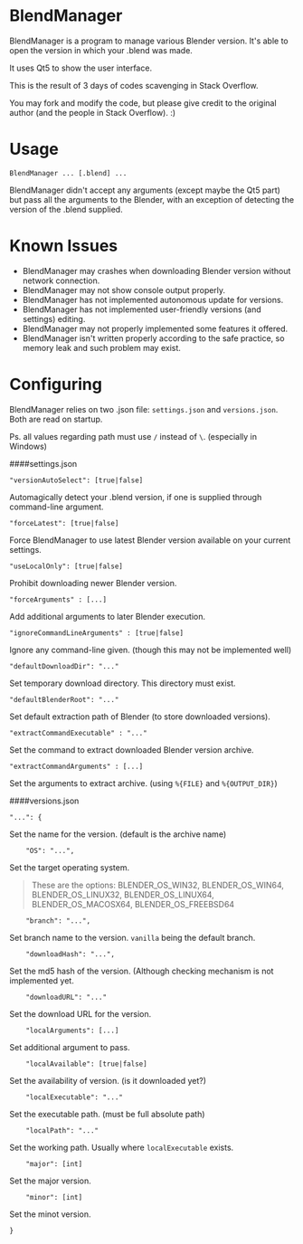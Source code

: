 # BlendManager
BlendManager is a program to manage various Blender version. It's able to open the version in which your .blend was made.

It uses Qt5 to show the user interface.

This is the result of 3 days of codes scavenging in Stack Overflow.

You may fork and modify the code, but please give credit to the original author (and the people in Stack Overflow). :)

# Usage

`BlendManager ... [.blend] ...`

BlendManager didn't accept any arguments (except maybe the Qt5 part) but pass all the arguments to the Blender, with an exception of detecting the version of the .blend supplied.

# Known Issues

- BlendManager may crashes when downloading Blender version without network connection.
- BlendManager may not show console output properly.
- BlendManager has not implemented autonomous update for versions.
- BlendManager has not implemented user-friendly versions (and settings) editing.
- BlendManager may not properly implemented some features it offered.
- BlendManager isn't written properly according to the safe practice, so memory leak and such problem may exist.

# Configuring

BlendManager relies on two .json file: `settings.json` and `versions.json`.
Both are read on startup.

Ps. all values regarding path must use `/` instead of `\`. (especially in Windows)

####settings.json

	"versionAutoSelect": [true|false]

Automagically detect your .blend version, if one is supplied through command-line argument.

	"forceLatest": [true|false]

Force BlendManager to use latest Blender version available on your current settings.

	"useLocalOnly": [true|false]

Prohibit downloading newer Blender version.
	
	"forceArguments" : [...]

Add additional arguments to later Blender execution.

	"ignoreCommandLineArguments" : [true|false]

Ignore any command-line given. (though this may not be implemented well)

	"defaultDownloadDir": "..."

Set temporary download directory. This directory must exist.

	"defaultBlenderRoot": "..."

Set default extraction path of Blender (to store downloaded versions).

	"extractCommandExecutable" : "..."

Set the command to extract downloaded Blender version archive.

	"extractCommandArguments" : [...]

Set the arguments to extract archive. (using `%{FILE}` and `%{OUTPUT_DIR}`)

####versions.json

	"...": {

Set the name for the version. (default is the archive name)

		"OS": "...",

Set the target operating system.
>These are the options:
  BLENDER_OS_WIN32,
  BLENDER_OS_WIN64,
  BLENDER_OS_LINUX32,
  BLENDER_OS_LINUX64,
  BLENDER_OS_MACOSX64,
  BLENDER_OS_FREEBSD64

		"branch": "...",

Set branch name to the version. `vanilla` being the default branch.

		"downloadHash": "...",

Set the md5 hash of the version. (Although checking mechanism is not implemented yet.

		"downloadURL": "..."

Set the download URL for the version.

		"localArguments": [...]

Set additional argument to pass.

		"localAvailable": [true|false]

Set the availability of version. (is it downloaded yet?)

		"localExecutable": "..."

Set the executable path. (must be full absolute path)

		"localPath": "..."

Set the working path. Usually where `localExecutable` exists.

		"major": [int]

Set the major version. 

		"minor": [int]

Set the minot version.

	}

